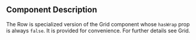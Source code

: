 ## Component Description

The Row is specialized version of the Grid component whose `hasWrap` prop is
always `false`. It is provided for convenience. For further details see Grid.
